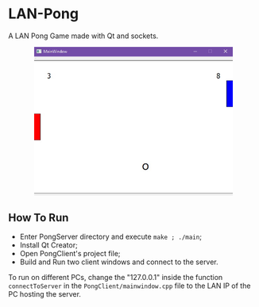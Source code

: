# LAN-Pong
A LAN Pong Game made with Qt and sockets.

<p align="center">
<img width=400 src="https://github.com/luisaras/LAN-Pong/blob/master/client.jpg?raw=true">
</p>

## How To Run

* Enter PongServer directory and execute ```make ; ./main```;
* Install Qt Creator;
* Open PongClient's project file;
* Build and Run two client windows and connect to the server.

To run on different PCs, change the "127.0.0.1" inside the function ```connectToServer``` in the ```PongClient/mainwindow.cpp``` file to the LAN IP of the PC hosting the server.
